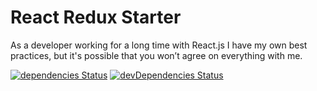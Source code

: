 # React Redux Starter

As a developer working for a long time with React.js I have my own best practices, but it's possible that you won’t agree on everything with me.

[![dependencies Status](https://david-dm.org/chikara-chan/react-redux-starter/status.svg)](https://david-dm.org/chikara-chan/react-redux-starter)
[![devDependencies Status](https://david-dm.org/chikara-chan/react-redux-starter/dev-status.svg)](https://david-dm.org/chikara-chan/react-redux-starter?type=dev)
